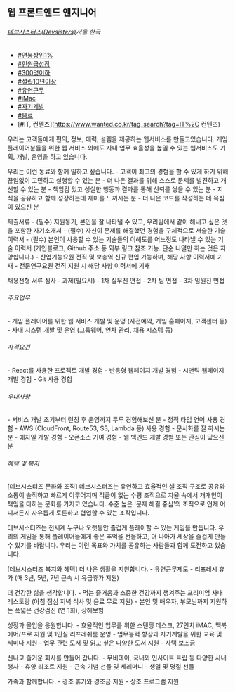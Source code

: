 ## 웹 프론트엔드 엔지니어

###### [데브시스터즈(Devsisters)](https://www.wanted.co.kr/company/117)서울.한국

- [#연봉상위1%](https://www.wanted.co.kr/tag_search?tag=연봉상위1%)
- [#인원급성장](https://www.wanted.co.kr/tag_search?tag=인원급성장)
- [#300명이하](https://www.wanted.co.kr/tag_search?tag=300명이하)
- [#설립10년이상](https://www.wanted.co.kr/tag_search?tag=설립10년이상)
- [#유연근무](https://www.wanted.co.kr/tag_search?tag=유연근무)
- [#iMac](https://www.wanted.co.kr/tag_search?tag=iMac)
- [#자기계발](https://www.wanted.co.kr/tag_search?tag=자기계발)
- [#음료](https://www.wanted.co.kr/tag_search?tag=음료)
- [#IT, 컨텐츠](https://www.wanted.co.kr/tag_search?tag=IT%2C 컨텐츠)

우리는 고객들에게 편의, 정보, 매력, 설렘을 제공하는 웹서비스를 만들고있습니다. 게임 플레이어분들을 위한 웹 서비스 외에도 사내 업무 효율성을 높일 수 있는 웹서비스도 기획, 개발, 운영을 하고 있습니다.

우리는 이런 동료와 함께 일하고 싶습니다.
\- 고객이 최고의 경험을 할 수 있게 하기 위해 끊임없이 고민하고 실행할 수 있는 분
\- 더 나은 결과를 위해 스스로 문제를 발견하고 개선할 수 있는 분
\- 책임감 있고 성실한 행동과 결과를 통해 신뢰를 쌓을 수 있는 분
\- 지식을 공유하고 함께 성장하는데 재미를 느끼시는 분
\- 더 나은 코드를 작성하는 데 욕심이 있으신 분

제출서류
\- (필수) 지원동기, 본인을 잘 나타낼 수 있고, 우리팀에서 같이 해내고 싶은 것을 포함한 자기소개서
\- (필수) 자신이 문제를 해결했던 경험을 구체적으로 서술한 기술 이력서
\- (필수) 본인이 사용할 수 있는 기술들의 이해도를 어느정도 나타낼 수 있는 기술 이력서 (개인블로그, Github 주소 등 외부 링크 참조 가능. 단순 나열만 하는 것은 지양합니다.)
\- 산업기능요원 전직 및 보충역 신규 편입 가능하며, 해당 사항 이력서에 기재
\- 전문연구요원 전직 지원 시 해당 사항 이력서에 기재

채용전형
서류 심사 - 과제(필요시) - 1차 실무진 면접 - 2차 팀 면접 - 3차 임원진 면접

###### 주요업무

\- 게임 플레이어를 위한 웹 서비스 개발 및 운영 (사전예약, 게임 홈페이지, 고객센터 등)
    \- 사내 시스템 개발 및 운영 (그룹웨어, 연차 관리, 채용 시스템 등)

###### 자격요건

\- React를 사용한 프로젝트 개발 경험
    \- 반응형 웹페이지 개발 경험
    \- 시맨틱 웹페이지 개발 경험
    \- Git 사용 경험

###### 우대사항

\- 서비스 개발 초기부터 런칭 후 운영까지 두루 경험해보신 분
    \- 정적 타입 언어 사용 경험
    \- AWS (CloudFront, Route53, S3, Lambda 등) 사용 경험
    \- 문서화를 잘 하시는 분
    \- 애자일 개발 경험
    \- 오픈소스 기여 경험
    \- 웹 백엔드 개발 경험 또는 관심이 있으신 분

###### 혜택 및 복지

[데브시스터즈 문화와 조직]
데브시스터즈는 유연하고 효율적인 셀 조직 구조로 공유와 소통이 솔직하고 빠르게 이루어지며 직급이 없는 수평 조직으로 자율 속에서 개개인이 책임을 다하는 문화를 가지고 있습니다. 수준 높은 '문제 해결 중심'의 조직으로 언제 어디서든지 자유롭게 토론하고 협업할 수 있는 조직입니다.

데브시스터즈는 전세계 누구나 오랫동안 즐겁게 플레이할 수 있는 게임을 만듭니다.
우리의 게임을 통해 플레이어들에게 좋은 추억을 선물하고, 더 나아가 세상을 즐겁게 만들 수 있기를 바랍니다. 우리는 이런 목표와 가치를 공유하는 사람들과 함께 도전하고 있습니다.

[데브시스터즈 복지와 혜택]
더 나은 생활을 지원합니다.
\-  유연근무제도
\-  리프레시 휴가 (매 3년, 5년, 7년 근속 시 유급휴가 지원)

더 건강한 삶을 생각합니다.
\-  먹는 즐거움과 소중한 건강까지  챙겨주는 프리미엄 사내 레스토랑 (아침 점심 저녁 식사 및 음료 무료 지원)
\-  본인 및 배우자, 부모님까지 지원하는 폭넓은 건강검진 (연 1회), 상해보험

성장과 몰입을 응원합니다.
\-  효율적인 업무를 위한 스탠딩 데스크, 27인치 iMAC, 맥북 에어/프로 지원 및 1인실 리프레쉬룸 운영
\-  업무능력 향상과 자기계발을 위한 교육 및 세미나 지원
\-  업무 관련 도서 및 읽고 싶은 다양한 도서 지원
\-  사택 보조금

신나고 즐거운 회사를 만들어 갑니다.
\-  무비데이, 국내외 인사이트 트립 등 다양한 사내 행사
\-  휴양 리조트 지원
\-  근속 기념 선물 및 세레머니
\-  생일 및 명절 선물

가족과 함께합니다.
\- 경조 휴가와 경조금 지원
\- 상조 프로그램 지원





